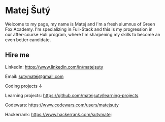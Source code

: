 # Matej Šutý

Welcome to my page, my name is Matej and I'm a fresh alumnus of Green Fox Academy. I'm specializing in Full-Stack and this is my progression in our after-course Huli program, where I'm sharpening my skills to become an even better candidate.

## Hire me
LinkedIn: https://www.linkedin.com/in/matejsuty

Email: sutymatej@gmail.com

Coding projects &darr;

Learning projects: https://github.com/matejsuty/learning-projects

Codewars: https://www.codewars.com/users/matejsuty

Hackerrank: https://www.hackerrank.com/sutymatej
